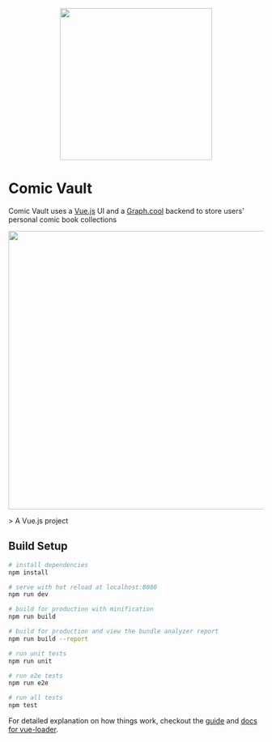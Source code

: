<p align="center"><img align="center" height="300px" src="http://i.imgur.com/HTsD17J.png"/></p>

# Comic Vault

Comic Vault uses a [Vue.js](https://vuejs.org/) UI and a [Graph.cool](https://www.graph.cool/) backend to store users' personal comic book collections

<p align="center"><img align="center" width="550px" src="http://i.imgur.com/fyIBIeC.png"/></p>
> A Vue.js project

## Build Setup

``` bash
# install dependencies
npm install

# serve with hot reload at localhost:8080
npm run dev

# build for production with minification
npm run build

# build for production and view the bundle analyzer report
npm run build --report

# run unit tests
npm run unit

# run e2e tests
npm run e2e

# run all tests
npm test
```

For detailed explanation on how things work, checkout the [guide](http://vuejs-templates.github.io/webpack/) and [docs for vue-loader](http://vuejs.github.io/vue-loader).
